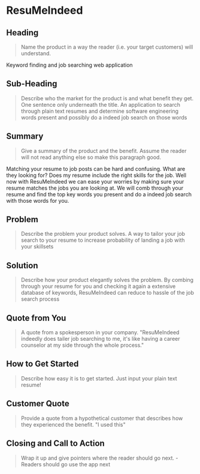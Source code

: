 # ResuMeIndeed #

<!-- 
> This material was originally posted [here](http://www.quora.com/What-is-Amazons-approach-to-product-development-and-product-management). It is reproduced here for posterities sake.

There is an approach called "working backwards" that is widely used at Amazon. They work backwards from the customer, rather than starting with an idea for a product and trying to bolt customers onto it. While working backwards can be applied to any specific product decision, using this approach is especially important when developing new products or features.

For new initiatives a product manager typically starts by writing an internal press release announcing the finished product. The target audience for the press release is the new/updated product's customers, which can be retail customers or internal users of a tool or technology. Internal press releases are centered around the customer problem, how current solutions (internal or external) fail, and how the new product will blow away existing solutions.

If the benefits listed don't sound very interesting or exciting to customers, then perhaps they're not (and shouldn't be built). Instead, the product manager should keep iterating on the press release until they've come up with benefits that actually sound like benefits. Iterating on a press release is a lot less expensive than iterating on the product itself (and quicker!).

If the press release is more than a page and a half, it is probably too long. Keep it simple. 3-4 sentences for most paragraphs. Cut out the fat. Don't make it into a spec. You can accompany the press release with a FAQ that answers all of the other business or execution questions so the press release can stay focused on what the customer gets. My rule of thumb is that if the press release is hard to write, then the product is probably going to suck. Keep working at it until the outline for each paragraph flows. 

Oh, and I also like to write press-releases in what I call "Oprah-speak" for mainstream consumer products. Imagine you're sitting on Oprah's couch and have just explained the product to her, and then you listen as she explains it to her audience. That's "Oprah-speak", not "Geek-speak".

Once the project moves into development, the press release can be used as a touchstone; a guiding light. The product team can ask themselves, "Are we building what is in the press release?" If they find they're spending time building things that aren't in the press release (overbuilding), they need to ask themselves why. This keeps product development focused on achieving the customer benefits and not building extraneous stuff that takes longer to build, takes resources to maintain, and doesn't provide real customer benefit (at least not enough to warrant inclusion in the press release).
 -->
 
## Heading ##
  > Name the product in a way the reader (i.e. your target customers) will understand.

  Keyword finding and job searching web application

## Sub-Heading ##
  > Describe who the market for the product is and what benefit they get. One sentence only underneath the title.
  An application to search through plain text resumes and determine software engineering words present and possibly do a indeed job search on those words

## Summary ##
  > Give a summary of the product and the benefit. Assume the reader will not read anything else so make this paragraph good.

  Matching your resume to job posts can be hard and confusing. What are they looking for? Does my resume include the right skills for the job. Well now with ResuMeIndeed 
  we can ease your worries by making sure your resume matches the jobs you are looking at. We will comb through your resume and find the top key words you present and 
  do a indeed job search with those words for you.

## Problem ##
  > Describe the problem your product solves.
  A way to tailor your job search to your resume to increase probability of landing a job with your skillsets

## Solution ##
  > Describe how your product elegantly solves the problem.
  By combing through your resume for you and checking it again a extensive database of keywords, ResuMeIndeed can reduce to hassle of the job search process

## Quote from You ##
  > A quote from a spokesperson in your company.
  "ResuMeIndeed indeedly does tailer job searching to me, it's like having a career counselor at my side through the whole process."
## How to Get Started ##
  > Describe how easy it is to get started.
  Just input your plain text resume!

## Customer Quote ##
  > Provide a quote from a hypothetical customer that describes how they experienced the benefit.
  "I used this"
## Closing and Call to Action ##
  > Wrap it up and give pointers where the reader should go next.
  -Readers should go use the app next
